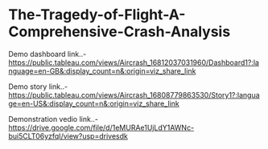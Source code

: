 # The-Tragedy-of-Flight-A-Comprehensive-Crash-Analysis

Demo dashboard link..-https://public.tableau.com/views/Aircrash_16812037031960/Dashboard1?:language=en-GB&:display_count=n&:origin=viz_share_link

Demo story link..-https://public.tableau.com/views/Aircrash_16808779863530/Story1?:language=en-US&:display_count=n&:origin=viz_share_link

Demonstration vedio link..-https://drive.google.com/file/d/1eMURAe1UjLdY1AWNc-bui5CLT06yzfqI/view?usp=drivesdk
